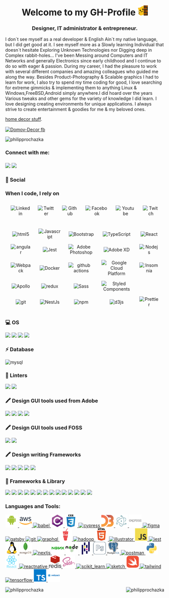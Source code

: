 <h1 align="center">Welcome to my GH-Profile <img src="https://github.com/philipprochazka/philipprochazka/blob/main/meow_wave_peak.png" height="32"/></h1>
<h3 align="center">Designer, IT administrator & entrepreneur.</h3>
I don`t see myself as a real developer & English Ain`t my native language, but I did get good at it.
I see myself more as a Slowly learning Individual that doesn`t hesitate Exploring Unknown Technologies nor Digging deep in Complex rabbit-holes... I've been Messing around Computers and IT Networks and generally Electronics since early childhood and I continue to do so with eager & passion. During my career, I had the pleasure to work with several different companies and amazing colleagues who guided me along the way. Besides Product-Photography & Scalable graphics I had to learn for work, I also try to spend my time coding for good, I love searching for extreme gimmicks & implementing them to anything Linux & Windows,FreeBSD,Android  simply anywhere.I did hoard over the years  Various tweaks and other gems for the variety of knowledge I did learn. I love designing creating environments for unique applications.
  I always strive to create entertainment & goodies for me & my beloved ones.
  <!-- <p>If you're interested in finding out more about me and my work, you can check out <a href="https://philipprochazka.cz" target="_blank">my portfolio</a>.</p> -->

<a href="https://domov-decor.cz" target="_blank">home decor stuff</a>.</p>
<a href="https://www.facebook.com/DomovDecor" target="blank"><img align="center" src="https://scontent-prg1-1.xx.fbcdn.net/v/t39.30808-6/274481586_5082288761833906_6275847687259659249_n.jpg?_nc_cat=102&ccb=1-7&_nc_sid=6ee11a&_nc_ohc=PHk0Qhx7s8oQ7kNvgHkvS6p&_nc_ht=scontent-prg1-1.xx&oh=00_AYBA6zIGbuqVUT73HheleeaqjNqjG6QNMKzLGVLPPoKKGA&oe=66B83C4B" alt="Domov-Decor fb" height="70" width="´70" /></a>

<p align="left"> <img src="https://komarev.com/ghpvc/?username=philipprochazka&label=Profile%20views&color=0e75b6&style=flat" alt="philipprochazka" /> </p>
<!-- <p><img align="center" src="https://github.com/philipprochazka/philipprochazka/blob/main/sm2191.jpg" alt="PhilipProcházka" height="840" width="560x" /></--->
<h3 align="left">Connect with me:</h3>
<h3 align="left"📱 Contact</h3>
  <img src="https://img.shields.io/badge/Gmail-D14836?style=for-the-badge&logo=gmail&logoColor=white" />
  <img src="https://img.shields.io/badge/Microsoft_Outlook-0078D4?style=for-the-badge&logo=microsoft-outlook&logoColor=white" />
  
<h3 align="left">👨 Social</h3>
<table style="width:100%; border-spacing: 10px; border-collapse: separate;">
  <tr>
    <td style="text-align: center;">
      <img alt="Linkedin" href="https://www.linkedin.com/in/philip-procházka-4a48b9124/" src="https://img.shields.io/badge/LinkedIn-0077B5?style=for-the-badge&logo=linkedin&logoColor=white" />
    </td>
    </td>
    <td style="text-align: center;">
      <img alt="Twitter" href="https://x.com/ProchazkaPhilip" src="https://img.shields.io/badge/GitHub-100000?style=for-the-badge&logo=github&logoColor=white" />
    </td>
    <td style="text-align: center;">
      <img alt="Github" src="https://img.shields.io/badge/GitHub-100000?style=for-the-badge&logo=github&logoColor=white" />
    </td>
    <td style="text-align: center;">
      <img alt="Facebook" href="https://www.facebook.com/phprochazka" src="https://img.shields.io/badge/Facebook-1877F2?style=for-the-badge&logo=facebook&logoColor=white" />
    </td>
    <td style="text-align: center;">
      <img alt="Youtube" href="https://www.youtube.com/@PhilipProchazka" src="https://img.shields.io/badge/YouTube-FF0000?style=for-the-badge&logo=youtube&logoColor=white" />
    </td>
    <td style="text-align: center;">
      <img alt="Twitch" href="https://www.twitch.tv/skunknr2" src="https://img.shields.io/badge/Twitch-9146FF?style=for-the-badge&logo=twitch&logoColor=white" />
    </td>
  </tr>

</p>
<h3 align="left">When I code, I rely on</h3>
<table style="width:100%; border-spacing: 10px; border-collapse: separate;">
  <tr>
    <td style="text-align: center;">
      <img alt="html5" src="https://img.shields.io/badge/-HTML5-E34F26?style=flat-square&logo=html5&logoColor=white" />
    </td>
    <td style="text-align: center;">
      <img alt="Javascript" src="https://img.shields.io/badge/-javascript-f7df1c?style=flat-square&logo=javascript&logoColor=black" />
    </td>
    <td style="text-align: center;">
      <img alt="Bootstrap" src="https://img.shields.io/badge/-bootstrap-7953b3?style=flat-square&logo=javascript&logoColor=white" />
    </td>
    <td style="text-align: center;">
      <img alt="TypeScript" src="https://img.shields.io/badge/-TypeScript-007ACC?style=flat-square&logo=typescript&logoColor=white" />
    </td>
    <td style="text-align: center;">
      <img alt="React" src="https://img.shields.io/badge/-React-45b8d8?style=flat-square&logo=react&logoColor=white" />
    </td>
  </tr>
  <tr>
    <td style="text-align: center;">
      <img alt="angular" src="https://img.shields.io/badge/-Angular-DD0031?style=flat-square&logo=angular&logoColor=white" />
    </td>
    <td style="text-align: center;">
      <img alt="Jest" src="https://img.shields.io/badge/-jest-be3d19?style=flat-square&logo=jest&logoColor=white" />
    </td>
    <td style="text-align: center;">
      <img alt="Adobe Photoshop" src="https://img.shields.io/badge/-adobe%20photoshop-30a8ff?style=flat-square&logo=adobe%20photoshop&logoColor=white" />
    </td>
    <td style="text-align: center;">
      <img alt="Adobe XD" src="https://img.shields.io/badge/-Adobe%20XD-ff62f6?style=flat-square&logo=Adobe%20XD&logoColor=white" />
    </td>
    <td style="text-align: center;">
      <img alt="Nodejs" src="https://img.shields.io/badge/-Nodejs-43853d?style=flat-square&logo=Node.js&logoColor=white" />
    </td>
  </tr>
  <tr>
    <td style="text-align: center;">
      <img alt="Webpack" src="https://img.shields.io/badge/-Webpack-8DD6F9?style=flat-square&logo=webpack&logoColor=white" />
    </td>
    <td style="text-align: center;">
      <img alt="Docker" src="https://img.shields.io/badge/-Docker-46a2f1?style=flat-square&logo=docker&logoColor=white" />
    </td>
    <td style="text-align: center;">
      <img alt="github actions" src="https://img.shields.io/badge/-Github_Actions-2088FF?style=flat-square&logo=github-actions&logoColor=white" />
    </td>
    <td style="text-align: center;">
      <img alt="Google Cloud Platform" src="https://img.shields.io/badge/-Google_Cloud_Platform-1a73e8?style=flat-square&logo=google-cloud&logoColor=white" />
    </td>
    <td style="text-align: center;">
      <img alt="Insomnia" src="https://img.shields.io/badge/-Insomnia-5849BE?style=flat-square&logo=insomnia&logoColor=white" />
    </td>
  </tr>
  <tr>
    <td style="text-align: center;">
      <img alt="Apollo" src="https://img.shields.io/badge/-Apollo%20GraphQL-311C87?style=flat-square&logo=apollo-graphql&logoColor=white" />
    </td>
    <td style="text-align: center;">
      <img alt="redux" src="https://img.shields.io/badge/-Redux-764ABC?style=flat-square&logo=redux&logoColor=white" />
    </td>
    <td style="text-align: center;">
      <img alt="Sass" src="https://img.shields.io/badge/-Sass-CC6699?style=flat-square&logo=sass&logoColor=white" />
    </td>
    <td style="text-align: center;">
      <img alt="Styled Components" src="https://img.shields.io/badge/-Styled_Components-db7092?style=flat-square&logo=styled-components&logoColor=white" />
    </td>
  </tr>
  <tr>
    <td style="text-align: center;">
      <img alt="git" src="https://img.shields.io/badge/-Git-F05032?style=flat-square&logo=git&logoColor=white" />
    </td>
    <td style="text-align: center;">
      <img alt="NestJs" src="https://img.shields.io/badge/-NestJs-ea2845?style=flat-square&logo=nestjs&logoColor=white" />
    </td>
    <td style="text-align: center;">
      <img alt="npm" src="https://img.shields.io/badge/-NPM-CB3837?style=flat-square&logo=npm&logoColor=white" />
    </td>
    <td style="text-align: center;">
      <img alt="d3js" src="https://img.shields.io/badge/-D3.js-F9A03C?style=flat-square&logo=d3.js&logoColor=white" />
    </td>
    <td style="text-align: center;">
      <img alt="Prettier" src="https://img.shields.io/badge/-Prettier-F7B93E?style=flat-square&logo=prettier&logoColor=white" />
    </td>
  </tr>
  </tr>
</table>
<h3 align="left">💻 OS</h3>
<img src="https://img.shields.io/badge/Windows-0078D6?style=for-the-badge&logo=windows&logoColor=white" />
<img src="https://img.shields.io/badge/Android-3DDC84?style=for-the-badge&logo=android&logoColor=white" /> 
<img src="https://img.shields.io/badge/Arch_Linux-1793D1?style=for-the-badge&logo=arch-linux&logoColor=white" />
<img src="https://img.shields.io/badge/Debian-A81D33?style=for-the-badge&logo=debian&logoColor=white" />
<h3 align="left">⚡ Database</h3>

<img alt="mysql" src="https://img.shields.io/badge/MySQL-005C84?style=for-the-badge&logo=mysql&logoColor=white"> 
<h3 align="left">🧐 Linters</h3>
<img src="https://img.shields.io/badge/eslint-3A33D1?style=for-the-badge&logo=eslint&logoColor=white" /> 
<img src="https://img.shields.io/badge/prettier-1A2C34?style=for-the-badge&logo=prettier&logoColor=F7BA3E" />
<h3 align="left">🖍 Design GUI tools used from Adobe </h3>
<img src="https://img.shields.io/badge/Adobe%20Illustrator-FF9A00?style=for-the-badge&logo=adobe%20illustrator&logoColor=white" />
<img src="https://img.shields.io/badge/Adobe%20InDesign-FF3366?style=for-the-badge&logo=Adobe%20InDesign&logoColor=white" /> 
<img src="https://img.shields.io/badge/Adobe%20Lightroom-31A8FF?style=for-the-badge&logo=Adobe%20Lightroom&logoColor=white" />
<img src="https://img.shields.io/badge/Adobe%20Photoshop-31A8FF?style=for-the-badge&logo=Adobe%20Photoshop&logoColor=black"/>
<h3 align="left">🖍 Design GUI tools used FOSS </h3>
<img src="https://img.shields.io/badge/blender-%23F5792A.svg?style=for-the-badge&logo=blender&logoColor=white" />
<img src="https://img.shields.io/badge/gimp-5C5543?style=for-the-badge&logo=gimp&logoColor=white" />
<h3 align="left">🖍 Design writing Frameworks</h3>
  <img src="https://img.shields.io/badge/Bootstrap-563D7C?style=for-the-badge&logo=bootstrap&logoColor=white" />
  <img src= "https://img.shields.io/badge/Font_Awesome-339AF0?style=for-the-badge&logo=fontawesome&logoColor=white">
  <img src="https://img.shields.io/badge/material%20design-757575?style=for-the-badge&logo=material%20design&logoColor=white" />
  <img src="https://img.shields.io/badge/Sass-CC6699?style=for-the-badge&logo=sass&logoColor=white" />
  <img src="https://img.shields.io/badge/Tailwind_CSS-38B2AC?style=for-the-badge&logo=tailwind-css&logoColor=white" />
<h3 align="left">🚀 Frameworks & Library</h3>
  <img src="https://img.shields.io/badge/.NET-512BD4?style=for-the-badge&logo=dotnet&logoColor=white" />
  <img src="https://img.shields.io/badge/Apache-D22128?style=for-the-badge&logo=Apache&logoColor=white" />
  <img src="https://img.shields.io/badge/Nginx-009639?style=for-the-badge&logo=nginx&logoColor=white"/>
  <img src="https://img.shields.io/badge/Babel-F9DC3E?style=for-the-badge&logo=babel&logoColor=white" />  
  <img src="https://img.shields.io/badge/NuGet-004880?style=for-the-badge&logo=nuget&logoColor=white"/>
  <img src="https://img.shields.io/badge/Chocolatey-80B5E3?style=for-the-badge&logo=chocolatey&logoColor=fff"/> 
  <img src="https://img.shields.io/badge/CMake-064F8C?style=for-the-badge&logo=cmake&logoColor=white" />
  <img src="https://img.shields.io/badge/Composer-885630?style=for-the-badge&logo=Composer&logoColor=white"/
  <img src="https://img.shields.io/badge/Docker-2CA5E0?style=for-the-badge&logo=docker&logoColor=white"/>
  <img src="https://img.shields.io/badge/GitHub%20Pages-222222?style=for-the-badge&logo=GitHub%20Pages&logoColor=white" />
  <img src="https://img.shields.io/badge/jQuery-0769AD?style=for-the-badge&logo=jquery&logoColor=white" /> 
  <img src="https://img.shields.io/badge/Laravel-FF2D20?style=for-the-badge&logo=laravel&logoColor=white" />
  <img src="https://img.shields.io/badge/Vite-B73BFE?style=for-the-badge&logo=vite&logoColor=FFD62E" />
  <img src="https://img.shields.io/badge/Vue%20js-35495E?style=for-the-badge&logo=vuedotjs&logoColor=4FC08D" /> 
  <img src="https://img.shields.io/badge/Yarn-2C8EBB?style=for-the-badge&logo=yarn&logoColor=white"/> 
  
<h3 align="left">Languages and Tools:</h3>
<p align="left"> <a href="https://developer.android.com" target="_blank" rel="noreferrer"> <img src="https://raw.githubusercontent.com/devicons/devicon/master/icons/android/android-original-wordmark.svg" alt="android" width="40" height="40"/> </a> <a href="https://aws.amazon.com" target="_blank" rel="noreferrer"> <img src="https://raw.githubusercontent.com/devicons/devicon/master/icons/amazonwebservices/amazonwebservices-original-wordmark.svg" alt="aws" width="40" height="40"/> </a> <a href="https://babeljs.io/" target="_blank" rel="noreferrer"> <img src="https://www.vectorlogo.zone/logos/babeljs/babeljs-icon.svg" alt="babel" width="40" height="40"/> </a> <a href="https://www.w3schools.com/cs/" target="_blank" rel="noreferrer"> <img src="https://raw.githubusercontent.com/devicons/devicon/master/icons/csharp/csharp-original.svg" alt="csharp" width="40" height="40"/> </a> <a href="https://www.w3schools.com/css/" target="_blank" rel="noreferrer"> <img src="https://raw.githubusercontent.com/devicons/devicon/master/icons/css3/css3-original-wordmark.svg" alt="css3" width="40" height="40"/> </a> <a href="https://www.cypress.io" target="_blank" rel="noreferrer"> <img src="https://raw.githubusercontent.com/simple-icons/simple-icons/6e46ec1fc23b60c8fd0d2f2ff46db82e16dbd75f/icons/cypress.svg" alt="cypress" width="40" height="40"/> </a> <a href="https://d3js.org/" target="_blank" rel="noreferrer"> <img src="https://raw.githubusercontent.com/devicons/devicon/master/icons/d3js/d3js-original.svg" alt="d3js" width="40" height="40"/> </a> <a href="https://www.electronjs.org" target="_blank" rel="noreferrer"> <img src="https://raw.githubusercontent.com/devicons/devicon/master/icons/electron/electron-original.svg" alt="electron" width="40" height="40"/> </a> <a href="https://expressjs.com" target="_blank" rel="noreferrer"> <img src="https://raw.githubusercontent.com/devicons/devicon/master/icons/express/express-original-wordmark.svg" alt="express" width="40" height="40"/> </a> <a href="https://www.figma.com/" target="_blank" rel="noreferrer"> <img src="https://www.vectorlogo.zone/logos/figma/figma-icon.svg" alt="figma" width="40" height="40"/> </a> <a href="https://www.gatsbyjs.com/" target="_blank" rel="noreferrer"> <img src="https://www.vectorlogo.zone/logos/gatsbyjs/gatsbyjs-icon.svg" alt="gatsby" width="40" height="40"/> </a> <a href="https://git-scm.com/" target="_blank" rel="noreferrer"> <img src="https://www.vectorlogo.zone/logos/git-scm/git-scm-icon.svg" alt="git" width="40" height="40"/> </a> <a href="https://graphql.org" target="_blank" rel="noreferrer"> <img src="https://www.vectorlogo.zone/logos/graphql/graphql-icon.svg" alt="graphql" width="40" height="40"/> </a> <a href="https://gulpjs.com" target="_blank" rel="noreferrer"> <img src="https://raw.githubusercontent.com/devicons/devicon/master/icons/gulp/gulp-plain.svg" alt="gulp" width="40" height="40"/> </a> <a href="https://hadoop.apache.org/" target="_blank" rel="noreferrer"> <img src="https://www.vectorlogo.zone/logos/apache_hadoop/apache_hadoop-icon.svg" alt="hadoop" width="40" height="40"/> </a> <a href="https://www.w3.org/html/" target="_blank" rel="noreferrer"> <img src="https://raw.githubusercontent.com/devicons/devicon/master/icons/html5/html5-original-wordmark.svg" alt="html5" width="40" height="40"/> </a> <a href="https://www.adobe.com/in/products/illustrator.html" target="_blank" rel="noreferrer"> <img src="https://www.vectorlogo.zone/logos/adobe_illustrator/adobe_illustrator-icon.svg" alt="illustrator" width="40" height="40"/> </a> <a href="https://developer.mozilla.org/en-US/docs/Web/JavaScript" target="_blank" rel="noreferrer"> <img src="https://raw.githubusercontent.com/devicons/devicon/master/icons/javascript/javascript-original.svg" alt="javascript" width="40" height="40"/> </a> <a href="https://jestjs.io" target="_blank" rel="noreferrer"> <img src="https://www.vectorlogo.zone/logos/jestjsio/jestjsio-icon.svg" alt="jest" width="40" height="40"/> </a> <a href="https://www.linux.org/" target="_blank" rel="noreferrer"> <img src="https://raw.githubusercontent.com/devicons/devicon/master/icons/linux/linux-original.svg" alt="linux" width="40" height="40"/> </a> <a href="https://www.mongodb.com/" target="_blank" rel="noreferrer"> <img src="https://raw.githubusercontent.com/devicons/devicon/master/icons/mongodb/mongodb-original-wordmark.svg" alt="mongodb" width="40" height="40"/> </a> <a href="https://nextjs.org/" target="_blank" rel="noreferrer"> <img src="https://cdn.worldvectorlogo.com/logos/nextjs-2.svg" alt="nextjs" width="40" height="40"/> </a> <a href="https://www.nginx.com" target="_blank" rel="noreferrer"> <img src="https://raw.githubusercontent.com/devicons/devicon/master/icons/nginx/nginx-original.svg" alt="nginx" width="40" height="40"/> </a> <a href="https://nodejs.org" target="_blank" rel="noreferrer"> <img src="https://raw.githubusercontent.com/devicons/devicon/master/icons/nodejs/nodejs-original-wordmark.svg" alt="nodejs" width="40" height="40"/> </a> <a href="https://pandas.pydata.org/" target="_blank" rel="noreferrer"> <img src="https://raw.githubusercontent.com/devicons/devicon/2ae2a900d2f041da66e950e4d48052658d850630/icons/pandas/pandas-original.svg" alt="pandas" width="40" height="40"/> </a> <a href="https://www.photoshop.com/en" target="_blank" rel="noreferrer"> <img src="https://raw.githubusercontent.com/devicons/devicon/master/icons/photoshop/photoshop-line.svg" alt="photoshop" width="40" height="40"/> </a> <a href="https://www.postgresql.org" target="_blank" rel="noreferrer"> <img src="https://raw.githubusercontent.com/devicons/devicon/master/icons/postgresql/postgresql-original-wordmark.svg" alt="postgresql" width="40" height="40"/> </a> <a href="https://postman.com" target="_blank" rel="noreferrer"> <img src="https://www.vectorlogo.zone/logos/getpostman/getpostman-icon.svg" alt="postman" width="40" height="40"/> </a> <a href="https://www.python.org" target="_blank" rel="noreferrer"> <img src="https://raw.githubusercontent.com/devicons/devicon/master/icons/python/python-original.svg" alt="python" width="40" height="40"/> </a> <a href="https://reactjs.org/" target="_blank" rel="noreferrer"> <img src="https://raw.githubusercontent.com/devicons/devicon/master/icons/react/react-original-wordmark.svg" alt="react" width="40" height="40"/> </a> <a href="https://reactnative.dev/" target="_blank" rel="noreferrer"> <img src="https://reactnative.dev/img/header_logo.svg" alt="reactnative" width="40" height="40"/> </a> <a href="https://redis.io" target="_blank" rel="noreferrer"> <img src="https://raw.githubusercontent.com/devicons/devicon/master/icons/redis/redis-original-wordmark.svg" alt="redis" width="40" height="40"/> </a> <a href="https://sass-lang.com" target="_blank" rel="noreferrer"> <img src="https://raw.githubusercontent.com/devicons/devicon/master/icons/sass/sass-original.svg" alt="sass" width="40" height="40"/> </a> <a href="https://scikit-learn.org/" target="_blank" rel="noreferrer"> <img src="https://upload.wikimedia.org/wikipedia/commons/0/05/Scikit_learn_logo_small.svg" alt="scikit_learn" width="40" height="40"/> </a> <a href="https://www.sketch.com/" target="_blank" rel="noreferrer"> <img src="https://www.vectorlogo.zone/logos/sketchapp/sketchapp-icon.svg" alt="sketch" width="40" height="40"/> </a> <a href="https://developer.apple.com/swift/" target="_blank" rel="noreferrer"> <img src="https://raw.githubusercontent.com/devicons/devicon/master/icons/swift/swift-original.svg" alt="swift" width="40" height="40"/> </a> <a href="https://tailwindcss.com/" target="_blank" rel="noreferrer"> <img src="https://www.vectorlogo.zone/logos/tailwindcss/tailwindcss-icon.svg" alt="tailwind" width="40" height="40"/> </a> <a href="https://www.tensorflow.org" target="_blank" rel="noreferrer"> <img src="https://www.vectorlogo.zone/logos/tensorflow/tensorflow-icon.svg" alt="tensorflow" width="40" height="40"/> </a> <a href="https://www.typescriptlang.org/" target="_blank" rel="noreferrer"> <img src="https://raw.githubusercontent.com/devicons/devicon/master/icons/typescript/typescript-original.svg" alt="typescript" width="40" height="40"/> </a> <a href="https://webpack.js.org" target="_blank" rel="noreferrer"> <img src="https://raw.githubusercontent.com/devicons/devicon/d00d0969292a6569d45b06d3f350f463a0107b0d/icons/webpack/webpack-original-wordmark.svg" alt="webpack" width="40" height="40"/> </a> </p>

<p><img align="left" src="https://github-readme-stats.vercel.app/api/top-langs?username=PhilipProchazka&show_icons=true&locale=en&layout=compact" alt="philipprochazka" /></p>

<p>&nbsp;<img align="right" src="https://github-readme-stats.vercel.app/api?username=philipprochazka&show_icons=true&locale=en" alt="philipprochazka" /></p>

